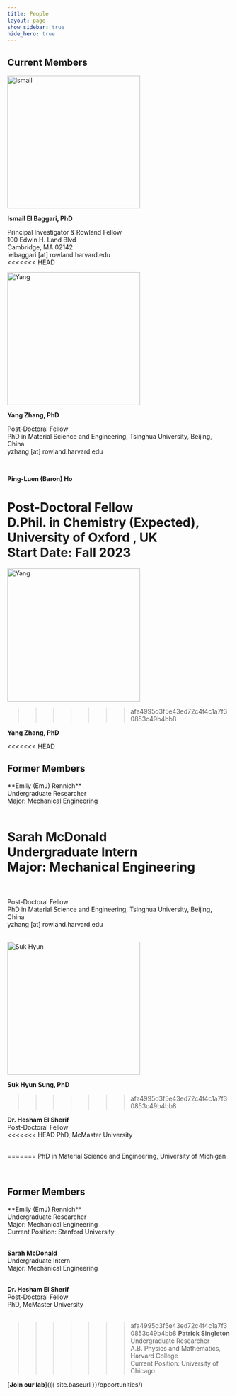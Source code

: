```yaml
---
title: People
layout: page
show_sidebar: true
hide_hero: true
---
```


<h2>Current Members</h2>
<img src="../img/Ismail.png" alt="Ismail" width="300"/>


**Ismail El Baggari, PhD**

Principal Investigator & Rowland Fellow<br/>
100 Edwin H. Land Blvd<br/>
Cambridge, MA 02142<br/>
ielbaggari [at] rowland.harvard.edu
<br/>
<<<<<<< HEAD

<img src="../img/Yang.png" alt="Yang" width="300"/>


**Yang Zhang, PhD**

Post-Doctoral Fellow<br/>
PhD in Material Science and Engineering, Tsinghua University, Beijing, China<br/>
yzhang [at] rowland.harvard.edu

<br/>


**Ping-Luen (Baron) Ho**

Post-Doctoral Fellow<br/>
D.Phil. in Chemistry (Expected), University of Oxford , UK<br/>
Start Date: Fall 2023 
<br/>
=======

<img src="../img/Yang.png" alt="Yang" width="300"/>

>>>>>>> afa4995d3f5e43ed72c4f4c1a7f30853c49b4bb8

**Yang Zhang, PhD**

<<<<<<< HEAD


<h2>Former Members</h2>
**Emily (EmJ) Rennich**<br/>
Undergraduate Researcher<br/>
Major: Mechanical Engineering<br/>
<br/>

**Sarah McDonald**<br/>
Undergraduate Intern<br/>
Major: Mechanical Engineering<br/>
<br/>
=======
Post-Doctoral Fellow<br/>
PhD in Material Science and Engineering, Tsinghua University, Beijing, China<br/>
yzhang [at] rowland.harvard.edu

<br/>

<img src="../img/ssh.jpg" alt="Suk Hyun" width="300"/>

**Suk Hyun Sung, PhD**
>>>>>>> afa4995d3f5e43ed72c4f4c1a7f30853c49b4bb8

**Dr. Hesham El Sherif**<br/>
Post-Doctoral Fellow<br/>
<<<<<<< HEAD
PhD, McMaster University<br/>
<br/>

=======
PhD in Material Science and Engineering, University of Michigan<br/>

<br/>


<h2>Former Members</h2>
**Emily (EmJ) Rennich**<br/>
Undergraduate Researcher<br/>
Major: Mechanical Engineering<br/>
Current Position: Stanford University<br/>
<br/>

**Sarah McDonald**<br/>
Undergraduate Intern<br/>
Major: Mechanical Engineering<br/>
<br/>

**Dr. Hesham El Sherif**<br/>
Post-Doctoral Fellow<br/>
PhD, McMaster University<br/>
<br/>

>>>>>>> afa4995d3f5e43ed72c4f4c1a7f30853c49b4bb8
**Patrick Singleton**<br/>
Undergraduate Researcher<br/>
A.B. Physics and Mathematics, Harvard College <br/>
Current Position: University of Chicago

[**Join our lab**]({{ site.baseurl }}/opportunities/)
